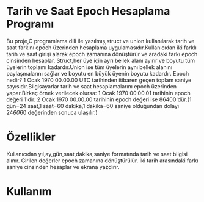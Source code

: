 # Tarih ve Saat Epoch Hesaplama Programı
Bu proje,C programlama dili ile yazılmış,struct ve union kullanılarak tarih ve saat farkını epoch üzerinden hesaplama uygulamasıdır.Kullanıcıdan iki farklı tarih ve saat girişi alarak epoch zamanına dönüştürür ve aradaki farkı epoch cinsinden hesaplar.
Struct,her üye için ayrı bellek alanı ayırır ve boyutu tüm üyelerin toplamı kadardır.Union ise tüm üyelerin aynı bellek alanını paylaşmalarını sağlar ve boyutu en büyük üyenin boyutu kadardır.
Epoch nedir? 1 Ocak 1970 00.00.00 UTC tarihinden itibaren geçen toplam saniye sayısıdır.Bilgisayarlar tarih ve saat hesaplamalarını epoch üzerinden yapar.Birkaç örnek verilecek olursa:
1 Ocak 1970 00.00.01 tarihinin epoch değeri 1'dir.
2 Ocak 1970 00.00.00 tarihinin epoch değeri ise 86400'dür.(1 gün=24 saat,1 saat=60 dakika,1 dakika=60 saniye olduğundan dolayı 24*60*60 değerinden sonuca ulaşılır.)
# Özellikler
Kullanıcıdan yıl,ay,gün,saat,dakika,saniye formatında tarih ve saat bilgisi alınır.
Girilen değerler epoch zamanına dönüştürülür.
İki tarih arasındaki farkı saniye cinsinden hesaplar ve ekrana yazdırır.
# Kullanım
